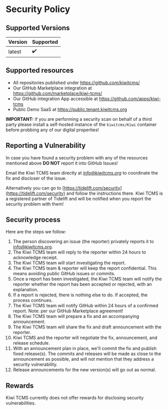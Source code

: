 # Security Policy

## Supported Versions

| Version | Supported          |
| ------- | ------------------ |
| latest  | :heavy_check_mark: |

## Supported resources

- All repositories published under https://github.com/kiwitcms/
- Our GitHub Marketplace integration at https://github.com/marketplace/kiwi-tcms/
- Our GitHub integration App accessible at https://github.com/apps/kiwi-tcms
- Public Demo SaaS at https://public.tenant.kiwitcms.org


**IMPORTANT:** if you are performing a security scan on behalf of a third party
please install a self-hosted instance of the `kiwitcms/Kiwi` container before
probbing any of our digital properties!


## Reporting a Vulnerability

In case you have found a security problem with any of the resources mentioned
above **DO NOT** report it into GitHub Issues!

Email the Kiwi TCMS team directly at *info@kiwitcms.org* to coordinate the fix
and discloser of the issue.


Alternatively you can go to
[https://tidelift.com/security](https://tidelift.com/security)
and follow the instructions there. Kiwi TCMS is a registered partner of Tidelift
and will be notified when you report the security problem with them!


## Security process

Here are the steps we follow:

1. The person discovering an issue (the reporter) privately reports it to info@kiwitcms.org.
1. The Kiwi TCMS team will reply to the reporter within 24 hours to acknowledge receipt.
1. The Kiwi TCMS team will start investigating the report.
1. The Kiwi TCMS team & reporter will keep the report confidential.
   This means avoiding public GitHub issues or commits.
1. Once a report has been investigated, the Kiwi TCMS team will notify the reporter whether
   the report has been accepted or rejected, with an explanation.
1. If a report is rejected, there is nothing else to do. If accepted, the process continues.
1. The Kiwi TCMS team will notify GitHub within 24 hours of a confirmed report.
   Note: per our GitHub Marketplace agreement!
1. The Kiwi TCMS team will prepare a fix and an accompanying announcement.
1. The Kiwi TCMS team will share the fix and draft announcement with the reporter.
1. Kiwi TCMS and the reporter will negotiate the fix, announcement, and release schedule.
1. With an announcement plan in place, we'll commit the fix and publish fixed release(s).
   The commits and releases will be made as close to the announcement as possible, and
   will not mention that they address a security vulnerability.
1. Release announcements for the new version(s) will go out as normal.

## Rewards

Kiwi TCMS currently does not offer rewards for disclosing security vulnerabilities.
